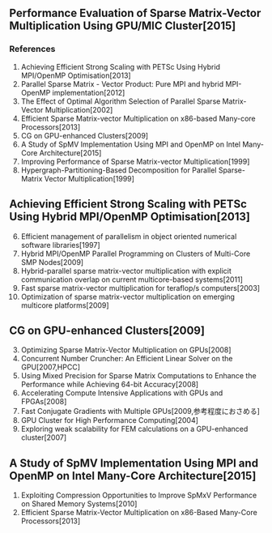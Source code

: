 ## Performance Evaluation of Sparse Matrix-Vector Multiplication Using GPU/MIC Cluster[2015]
### References
1. Achieving Efficient Strong Scaling with PETSc Using Hybrid MPI/OpenMP Optimisation[2013]
2. Parallel Sparse Matrix - Vector Product: Pure MPI and hybrid MPI-OpenMP implementation[2012]
3. The Effect of Optimal Algorithm Selection of Parallel Sparse Matrix-Vector Multiplication[2002]
4. Efficient Sparse Matrix-vector Multiplication on x86-based Many-core Processors[2013]
5. CG on GPU-enhanced Clusters[2009]
6. A Study of SpMV Implementation Using MPI and OpenMP on Intel Many-Core Architecture[2015]
7. Improving Performance of Sparse Matrix-vector Multiplication[1999]
8. Hypergraph-Partitioning-Based Decomposition for Parallel Sparse-Matrix Vector Multiplication[1999]

## Achieving Efficient Strong Scaling with PETSc Using Hybrid MPI/OpenMP Optimisation[2013]
6. Efficient management of parallelism in object oriented numerical software libraries[1997]
11. Hybrid MPI/OpenMP Parallel Programming on Clusters of Multi-Core SMP Nodes[2009]
13. Hybrid-parallel sparse matrix-vector multiplication with explicit communication overlap on current multicore-based systems[2011]
14. Fast sparse matrix-vector multiplication for teraflop/s computers[2003]
15. Optimization of sparse matrix-vector multiplication on emerging multicore platforms[2009]

## CG on GPU-enhanced Clusters[2009]
3. Optimizing Sparse Matrix-Vector Multiplication on GPUs[2008]
5. Concurrent Number Cruncher: An Efficient Linear Solver on the GPU[2007,HPCC]
6. Using Mixed Precision for Sparse Matrix Computations to Enhance the Performance while Achieving 64-bit Accuracy[2008]
8. Accelerating Compute Intensive Applications with GPUs and FPGAs[2008]
9. Fast Conjugate Gradients with Multiple GPUs[2009,参考程度におさめる]
10. GPU	Cluster for High Performance Computing[2004]
12. Exploring weak scalability for FEM calculations on a GPU-enhanced cluster[2007]

## A Study of SpMV Implementation Using MPI and OpenMP on Intel Many-Core Architecture[2015]
1. Exploiting Compression Opportunities to Improve SpMxV Performance on Shared Memory Systems[2010]
3. Efficient Sparse Matrix-Vector Multiplication on x86-Based Many-Core Processors[2013]
